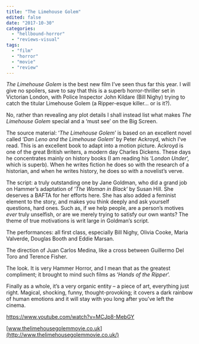 ```yaml
---
title: "The Limehouse Golem"
edited: false
date: "2017-10-30"
categories:
  - "hellbound-horror"
  - "reviews-visual"
tags:
  - "film"
  - "horror"
  - "movie"
  - "review"
---
```


_The Limehouse Golem_ is the best new film I’ve seen thus far this year. I will give no spoilers, save to say that this is a superb horror-thriller set in Victorian London, with Police Inspector John Kildare (Bill Nighy) trying to catch the titular Limehouse Golem (a Ripper-esque killer… or is it?).

No, rather than revealing any plot details I shall instead list what makes _The Limehouse Golem_ special and a ‘must see’ on the Big Screen.

The source material: ‘_The Limehouse Golem_’ is based on an excellent novel called ‘_Dan Leno and the Limehouse Golem_’ by Peter Ackroyd, which I’ve read. This is an excellent book to adapt into a motion picture. Ackroyd is one of the great British writers, a modern day Charles Dickens. These days he concentrates mainly on history books (I am reading his ‘_London Under_’, which is superb). When he writes fiction he does so with the research of a historian, and when he writes history, he does so with a novelist’s verve.

The script: a truly outstanding one by Jane Goldman, who did a grand job on Hammer’s adaptation of ‘_The Woman in Black_’ by Susan Hill. She deserves a BAFTA for her efforts here. She has also added a feminist element to the story, and makes you think deeply and ask yourself questions, hard ones. Such as, if we help people, are a person’s motives _ever_ truly unselfish, or are we merely trying to satisfy our own wants? The theme of true motivations is writ large in Goldman’s script.

The performances: all first class, especially Bill Nighy, Olivia Cooke, Maria Valverde, Douglas Booth and Eddie Marsan.

The direction of Juan Carlos Medina, like a cross between Guillermo Del Toro and Terence Fisher.

The look. It is very Hammer Horror, and I mean that as the greatest compliment; it brought to mind such films as ‘_Hands of the Ripper_’.

Finally as a whole, it’s a very organic entity – a piece of art, everything just right. Magical, shocking, funny, thought-provoking; it covers a dark rainbow of human emotions and it will stay with you long after you’ve left the cinema.

https://www.youtube.com/watch?v=MCJp8-MebGY

[www.thelimehousegolemmovie.co.uk](http://www.thelimehousegolemmovie.co.uk/)
